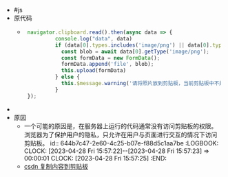 - #js
- 原代码
	- ```js
	   navigator.clipboard.read().then(async data => {
	            console.log("data", data)
	            if (data[0].types.includes('image/png') || data[0].types.includes('image/jpeg')) {
	              const blob = await data[0].getType('image/png');
	              const formData = new FormData();
	              formData.append('file', blob);
	              this.upload(formData)
	            } else {
	              this.$message.warning('请将照片放到剪贴板，当前剪贴板中不是图片')
	            }
	   });
	  ```
-
- 原因
	- 一个可能的原因是，在服务器上运行的代码通常没有访问剪贴板的权限。浏览器为了保护用户的隐私，只允许在用户与页面进行交互的情况下访问剪贴板。
	  id:: 644b7c47-2e60-4c25-b07e-f88d5c1aa7be
	  :LOGBOOK:
	  CLOCK: [2023-04-28 Fri 15:57:22]--[2023-04-28 Fri 15:57:23] =>  00:00:01
	  CLOCK: [2023-04-28 Fri 15:57:25]
	  :END:
	- [csdn 复制内容到剪贴板](https://blog.csdn.net/qq_58340302/article/details/124480086)